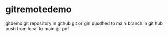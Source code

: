 # gitremotedemo
gitdemo
git repository in github
git origin 
pusdhed to main branch in git hub
push from local to main
git pdf  

